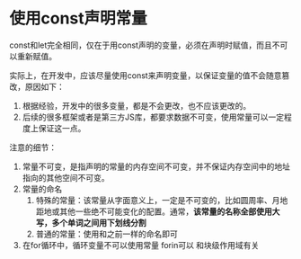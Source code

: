 # 使用const声明常量

const和let完全相同，仅在于用const声明的变量，必须在声明时赋值，而且不可以重新赋值。

实际上，在开发中，应该尽量使用const来声明变量，以保证变量的值不会随意篡改，原因如下：

1. 根据经验，开发中的很多变量，都是不会更改，也不应该更改的。
2. 后续的很多框架或者是第三方JS库，都要求数据不可变，使用常量可以一定程度上保证这一点。

注意的细节：

1. 常量不可变，是指声明的常量的内存空间不可变，并不保证内存空间中的地址指向的其他空间不可变。
2. 常量的命名
   1. 特殊的常量：该常量从字面意义上，一定是不可变的，比如圆周率、月地距地或其他一些绝不可能变化的配置。通常，**该常量的名称全部使用大写，多个单词之间用下划线分割**
   2. 普通的常量：使用和之前一样的命名即可
3. 在for循环中，循环变量不可以使用常量 forin可以 和块级作用域有关